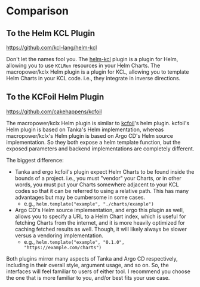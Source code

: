 # Comparison

## To the Helm KCL Plugin

<https://github.com/kcl-lang/helm-kcl>

Don't let the names fool you. The [helm-kcl](https://github.com/kcl-lang/helm-kcl) plugin is a plugin for Helm, allowing you to use `KCLRun` resources in your Helm Charts. The macropower/kclx Helm plugin is a plugin for KCL, allowing you to template Helm Charts in your KCL code. i.e., they integrate in inverse directions.

## To the KCFoil Helm Plugin

<https://github.com/cakehappens/kcfoil>

The macropower/kclx Helm plugin is similar to [kcfoil](https://github.com/cakehappens/kcfoil)'s helm plugin. kcfoil's Helm plugin is based on Tanka's Helm implementation, whereas macropower/kclx's Helm plugin is based on Argo CD's Helm source implementation. So they both expose a helm template function, but the exposed parameters and backend implementations are completely different.

The biggest difference:

- Tanka and ergo kcfoil's plugin expect Helm Charts to be found inside the bounds of a project. i.e., you must "vendor" your Charts, or in other words, you must put your Charts somewhere adjacent to your KCL codes so that it can be referred to using a relative path. This has many advantages but may be cumbersome in some cases.
  - e.g., `helm.template("example", "./charts/example")`
- Argo CD's Helm source implementation, and ergo this plugin as well, allows you to specify a URL to a Helm Chart index, which is useful for fetching Charts from the internet, and it is more heavily optimized for caching fetched results as well. Though, it will likely always be slower versus a vendoring implementation.
  - e.g., `helm.template("example", "0.1.0", "https://example.com/charts")`

Both plugins mirror many aspects of Tanka and Argo CD respectively, including in their overall style, argument usage, and so on. So, the interfaces will feel familiar to users of either tool. I recommend you choose the one that is more familiar to you, and/or best fits your use case.
